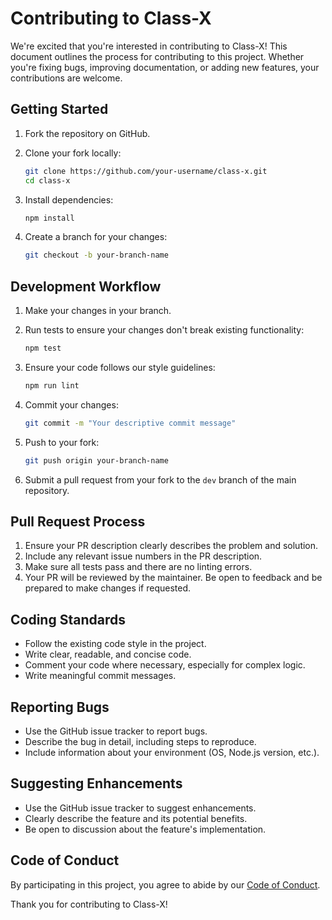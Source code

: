 # Contributing to Class-X

We're excited that you're interested in contributing to Class-X! This document outlines the process for contributing to this project. Whether you're fixing bugs, improving documentation, or adding new features, your contributions are welcome.

## Getting Started

1. Fork the repository on GitHub.
2. Clone your fork locally:

   ```bash
   git clone https://github.com/your-username/class-x.git
   cd class-x
   ```

3. Install dependencies:

   ```bash
   npm install
   ```

4. Create a branch for your changes:

   ```bash
   git checkout -b your-branch-name
   ```

## Development Workflow

1. Make your changes in your branch.
2. Run tests to ensure your changes don't break existing functionality:

   ```bash
   npm test
   ```

3. Ensure your code follows our style guidelines:

   ```bash
   npm run lint
   ```

4. Commit your changes:

   ```bash
   git commit -m "Your descriptive commit message"
   ```

5. Push to your fork:

   ```bash
   git push origin your-branch-name
   ```

6. Submit a pull request from your fork to the `dev` branch of the main repository.

## Pull Request Process

1. Ensure your PR description clearly describes the problem and solution.
2. Include any relevant issue numbers in the PR description.
3. Make sure all tests pass and there are no linting errors.
4. Your PR will be reviewed by the maintainer. Be open to feedback and be prepared to make changes if requested.

## Coding Standards

- Follow the existing code style in the project.
- Write clear, readable, and concise code.
- Comment your code where necessary, especially for complex logic.
- Write meaningful commit messages.

## Reporting Bugs

- Use the GitHub issue tracker to report bugs.
- Describe the bug in detail, including steps to reproduce.
- Include information about your environment (OS, Node.js version, etc.).

## Suggesting Enhancements

- Use the GitHub issue tracker to suggest enhancements.
- Clearly describe the feature and its potential benefits.
- Be open to discussion about the feature's implementation.

## Code of Conduct

By participating in this project, you agree to abide by our [Code of Conduct](CODE_OF_CONDUCT.md).

Thank you for contributing to Class-X!
